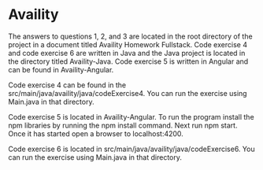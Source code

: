 # Availity

The answers to questions 1, 2, and 3 are located in the root directory of the project in a document titled Availity Homework Fullstack.
Code exercise 4 and code exercise 6 are written in Java and the Java project is located in the directory titled Availity-Java.
Code exercise 5 is written in Angular and can be found in Availity-Angular. 

Code exercise 4 can be found in the src/main/java/availity/java/codeExercise4. You can run the exercise using Main.java in that directory.

Code exercise 5 is located in Availity-Angular. To run the program install the npm libraries by running the npm install command. Next run npm start. 
Once it has started open a browser to localhost:4200.

Code exercise 6 is located in src/main/java/availity/java/codeExercise6. You can run the exercise using Main.java in that directory.

